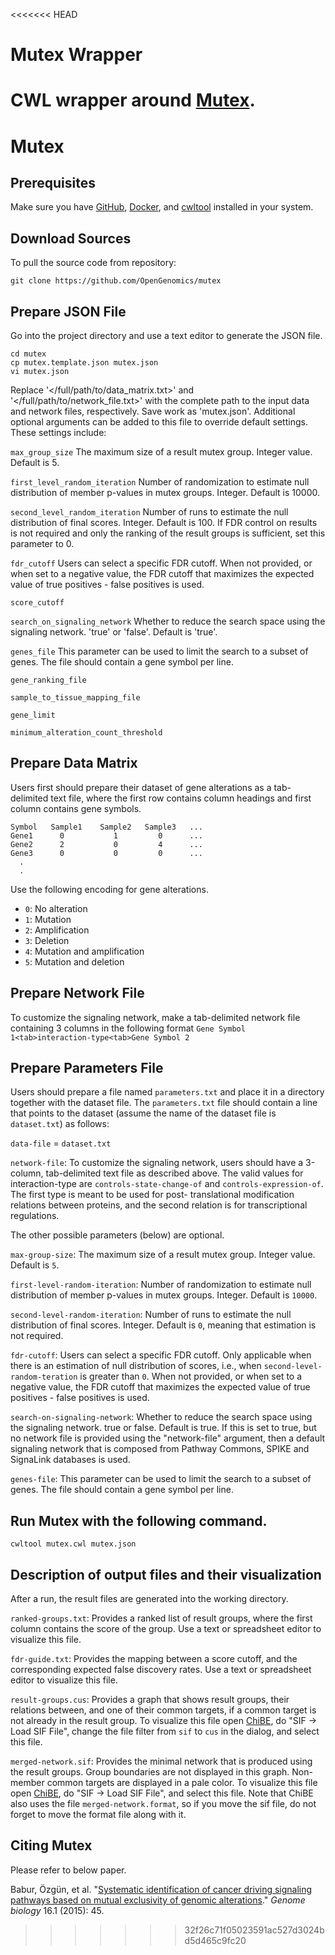 <<<<<<< HEAD
# Mutex Wrapper

CWL wrapper around [Mutex](https://github.com/pathwayanddataanalysis/mutex).
=======
# Mutex

Prerequisites
--
Make sure you have [GitHub](https://git-scm.com/downloads), [Docker](https://docs.docker.com/engine/install), and [cwltool](https://github.com/common-workflow-language/cwltool.git) installed in your system.

Download Sources
--
To pull the source code from repository:
```
git clone https://github.com/OpenGenomics/mutex
```
Prepare JSON File 
--
Go into the project directory and use a text editor to generate the JSON file.

```
cd mutex
cp mutex.template.json mutex.json
vi mutex.json
```
Replace '</full/path/to/data_matrix.txt>' and '</full/path/to/network_file.txt>' with the complete path to the input data and network files, respectively. Save work as 'mutex.json'. Additional optional arguments can be added to this file to override default settings. These settings include:

`max_group_size`                The maximum size of a result mutex group. Integer value. Default is 5.

`first_level_random_iteration`  Number of randomization to estimate null distribution of member p-values in mutex groups. Integer. Default is 10000.

`second_level_random_iteration` Number of runs to estimate the null distribution of final scores. Integer. Default is 100. If FDR control on results is not
                                required and only the ranking of the result groups is sufficient, set this parameter to 0.
                                
`fdr_cutoff`                    Users can select a specific FDR cutoff. When not provided, or when set to a negative value, the FDR cutoff that maximizes the
                                expected value of true positives - false positives is used.
                                
`score_cutoff`

`search_on_signaling_network`   Whether to reduce the search space using the signaling network. 'true' or 'false'. Default is 'true'.

`genes_file`                    This parameter can be used to limit the search to a subset of genes. The file should contain a gene symbol per line.

`gene_ranking_file`

`sample_to_tissue_mapping_file`

`gene_limit`

`minimum_alteration_count_threshold`

Prepare Data Matrix
--
Users first should prepare their dataset of gene alterations as a tab-delimited text file, where the first row contains column headings and first column contains gene symbols.

```
Symbol   Sample1    Sample2   Sample3   ...
Gene1      0           1         0      ...
Gene2      2           0         4      ...
Gene3      0           0         0      ...
  .
  .
```

Use the following encoding for gene alterations.

* `0`: No alteration
* `1`: Mutation
* `2`: Amplification
* `3`: Deletion
* `4`: Mutation and amplification
* `5`: Mutation and deletion

Prepare Network File
--
To customize the signaling network, make a tab-delimited network file containing 3 columns in the following format
`Gene Symbol 1<tab>interaction-type<tab>Gene Symbol 2`

Prepare Parameters File
--
Users should prepare a file named `parameters.txt` and place it in a directory together with the dataset file. The `parameters.txt` file should contain a line that points to the dataset (assume the name of the dataset file is `dataset.txt`) as follows:

`data-file` = `dataset.txt`

`network-file`:                    To customize the signaling network, users should have a 3-column, tab-delimited text file as described above. The valid values
                                  for interaction-type are `controls-state-change-of` and `controls-expression-of`. The first type is meant to be used for post-
                                  translational modification relations between proteins, and the second relation is for transcriptional regulations.

The other possible parameters (below) are optional.

`max-group-size`:                 The maximum size of a result mutex group. Integer value. Default is `5`.

`first-level-random-iteration`:   Number of randomization to estimate null distribution of member p-values in mutex groups. Integer. Default is `10000`.

`second-level-random-iteration`:  Number of runs to estimate the null distribution of final scores. Integer. Default is `0`, meaning that estimation is not
                                  required.

`fdr-cutoff`:                     Users can select a specific FDR cutoff. Only applicable when there is an estimation of null distribution of scores, i.e., when
                                  `second-level-random-teration` is greater than `0`. When not provided, or when set to a negative value, the FDR cutoff that
                                  maximizes the expected value of true positives - false positives is used.

`search-on-signaling-network`:    Whether to reduce the search space using the signaling network. true or false. Default is true. If this is set to true, but no
                                  network file is provided using the "network-file" argument, then a default signaling network that is composed from Pathway
                                  Commons, SPIKE and SignaLink databases is used.

`genes-file`:                     This parameter can be used to limit the search to a subset of genes. The file should contain a gene symbol per line.



Run Mutex with the following command.
--

`cwltool mutex.cwl mutex.json`

Description of output files and their visualization
--
After a run, the result files are generated into the working directory.

`ranked-groups.txt`:    Provides a ranked list of result groups, where the first column contains the score of the group. Use a text or spreadsheet editor to
                        visualize this file.

`fdr-guide.txt`:        Provides the mapping between a score cutoff, and the corresponding expected false discovery rates. Use a text or spreadsheet editor to
                        visualize this file.

`result-groups.cus`:    Provides a graph that shows result groups, their relations between, and one of their common targets, if a common target is not already in
                        the result group. To visualize this file open [ChiBE](https://github.com/PathwayCommons/chibe), do "SIF -> Load SIF File", change the file
                        filter from `sif` to `cus` in the dialog, and select this file.

`merged-network.sif`:   Provides the minimal network that is produced using the result groups. Group boundaries are not displayed in this graph. Non-member common
                        targets are displayed in a pale color. To visualize this file open [ChiBE](https://github.com/PathwayCommons/chibe), do "SIF -> Load SIF 
                        File", and select this file. Note that ChiBE also uses the file `merged-network.format`, so if you move the sif file, do not forget to 
                        move the format file along with it.

Citing Mutex
--
Please refer to below paper.

Babur, Özgün, et al. "[Systematic identification of cancer driving signaling pathways based on mutual exclusivity of genomic alterations](https://genomebiology.biomedcentral.com/articles/10.1186/s13059-015-0612-6)." *Genome biology* 16.1 (2015): 45.
>>>>>>> 32f26c71f05023591ac527d3024bd5d465c9fc20
